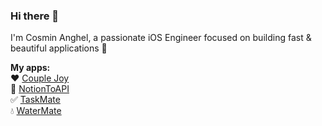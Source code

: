 ### Hi there 👋

I'm Cosmin Anghel, a passionate iOS Engineer focused on building fast & beautiful applications 🚀

**My apps:**  
❤️ [Couple Joy](https://apps.apple.com/us/app/couple-joy-journal-memories/id1624758651?l=en)  
📖 [NotionToAPI](https://notiontoapi.com)  
✅ [TaskMate](https://apps.apple.com/gb/app/taskmate-reward-people/id1567934521#?platform=iphone)  
💧 [WaterMate](https://apps.apple.com/gb/app/id1535045825?platform=iphone)  
